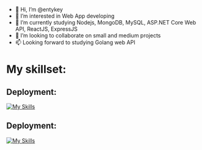 - 👋 Hi, I’m @entykey
- 👀 I’m interested in Web App developing
- 🌱 I’m currently studying Nodejs, MongoDB, MySQL, ASP.NET Core Web API, ReactJS, ExpressJS
- 💞️ I’m looking to collaborate on small and medium projects
- 📫 Looking forward to studying Golang web API

# My skillset:
## Deployment:
[![My Skills](https://skillicons.dev/icons?i=aws,gcp,azure,react,dotnet,mongodb,netlify,heroku,materialui,js,ts,nodejs,express&perline=6)](https://skillicons.dev)

## Deployment:
[![My Skills](https://skillicons.dev/icons?i=aws,gcp,azure,react,dotnet,mongodb,netlify,heroku,materialui,js,ts,nodejs,express&perline=6)](https://skillicons.dev)
<!---
entykey/entykey is a ✨ special ✨ repository because its `README.md` (this file) appears on your GitHub profile.
You can click the Preview link to take a look at your changes.
--->
